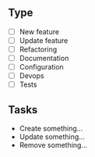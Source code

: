 ## Type

- [ ] New feature
- [ ] Update feature
- [ ] Refactoring
- [ ] Documentation
- [ ] Configuration
- [ ] Devops
- [ ] Tests

## Tasks

- Create something...
- Update something...
- Remove something...
